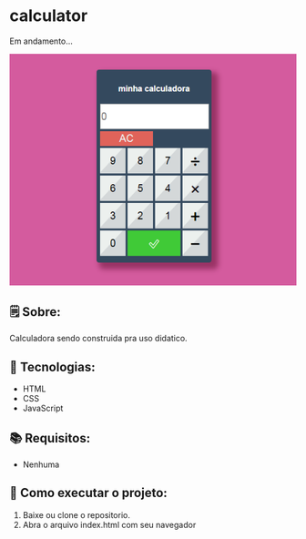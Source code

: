 # calculator
 Em andamento...

![](calculadora.PNG)

## 🗒 Sobre:
Calculadora sendo construida pra uso didatico.

## 🔨 Tecnologias:
- HTML
- CSS
- JavaScript

## 📚 Requisitos:
- Nenhuma

## 🏁 Como executar o projeto:
1. Baixe ou clone o repositorio.
2. Abra o arquivo index.html com seu navegador
